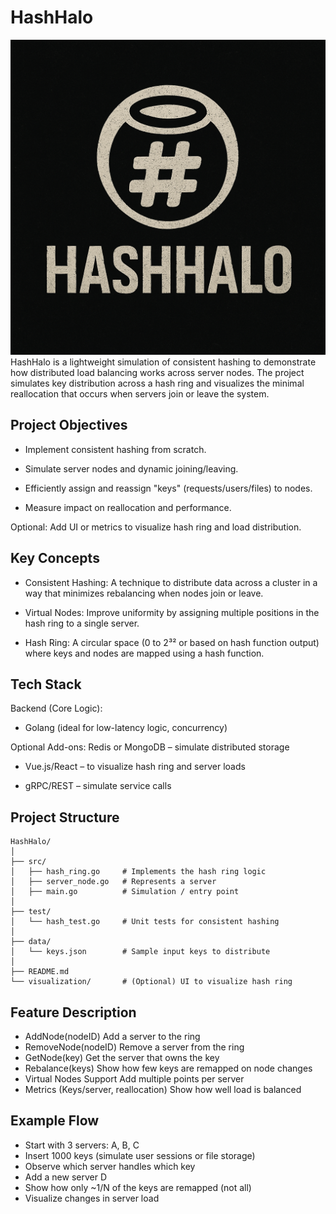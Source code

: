 # HashHalo
![](HashHalo.png)
HashHalo is a lightweight simulation of consistent hashing to demonstrate how distributed load balancing works across server nodes. The project simulates key distribution across a hash ring and visualizes the minimal reallocation that occurs when servers join or leave the system.

## Project Objectives

- Implement consistent hashing from scratch.

- Simulate server nodes and dynamic joining/leaving.

- Efficiently assign and reassign "keys" (requests/users/files) to nodes.

- Measure impact on reallocation and performance.

Optional: Add UI or metrics to visualize hash ring and load distribution.

## Key Concepts

- Consistent Hashing: A technique to distribute data across a cluster in a way that minimizes rebalancing when nodes join or leave.

- Virtual Nodes: Improve uniformity by assigning multiple positions in the hash ring to a single server.

- Hash Ring: A circular space (0 to 2³² or based on hash function output) where keys and nodes are mapped using a hash function.

## Tech Stack

Backend (Core Logic):
- Golang (ideal for low-latency logic, concurrency)

Optional Add-ons:
Redis or MongoDB – simulate distributed storage

- Vue.js/React – to visualize hash ring and server loads

- gRPC/REST – simulate service calls

## Project Structure
```
HashHalo/
│
├── src/
│   ├── hash_ring.go     # Implements the hash ring logic
│   ├── server_node.go   # Represents a server
│   ├── main.go          # Simulation / entry point
│
├── test/
│   └── hash_test.go     # Unit tests for consistent hashing
│
├── data/
│   └── keys.json        # Sample input keys to distribute
│
├── README.md
└── visualization/       # (Optional) UI to visualize hash ring
```
## Feature Description
- AddNode(nodeID)	Add a server to the ring
- RemoveNode(nodeID)	Remove a server from the ring
- GetNode(key)	Get the server that owns the key
- Rebalance(keys)	Show how few keys are remapped on node changes
- Virtual Nodes Support	Add multiple points per server
- Metrics (Keys/server, reallocation)	Show how well load is balanced

## Example Flow

- Start with 3 servers: A, B, C
- Insert 1000 keys (simulate user sessions or file storage)
- Observe which server handles which key
- Add a new server D
- Show how only ~1/N of the keys are remapped (not all)
- Visualize changes in server load